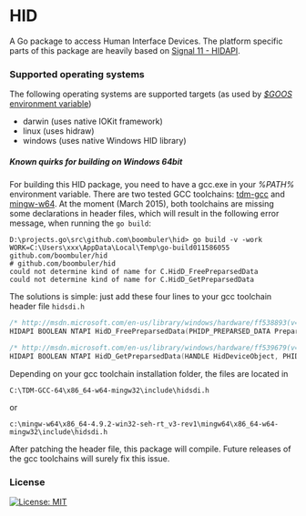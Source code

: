 # HID

A Go package to access Human Interface Devices. The platform specific parts of
this package are heavily based on [Signal 11 - HIDAPI](https://github.com/signal11/hidapi).

### Supported operating systems

The following operating systems are supported targets 
(as used by [*$GOOS* environment variable](https://golang.org/doc/install/source#environment))

* darwin (uses native IOKit framework)
* linux (uses hidraw)
* windows (uses native Windows HID library)

##### Known quirks for building on Windows 64bit

For building this HID package, you need to have a gcc.exe in your *%PATH%* environment variable.
There are two tested GCC toolchains: [tdm-gcc](http://tdm-gcc.tdragon.net/)
and [mingw-w64](http://mingw-w64.yaxm.org/). At the moment (March 2015), both toolchains
are missing some declarations in header files, which will result in the following error message,
when running the ```go build```:

```
D:\projects.go\src\github.com\boombuler\hid> go build -v -work
WORK=C:\Users\xxx\AppData\Local\Temp\go-build011586055
github.com/boombuler/hid
# github.com/boombuler/hid
could not determine kind of name for C.HidD_FreePreparsedData
could not determine kind of name for C.HidD_GetPreparsedData
```

The solutions is simple: just add these four lines to your gcc toolchain header file ```hidsdi.h```
````C
/* http://msdn.microsoft.com/en-us/library/windows/hardware/ff538893(v=vs.85).aspx */
HIDAPI BOOLEAN NTAPI HidD_FreePreparsedData(PHIDP_PREPARSED_DATA PreparsedData);

/* http://msdn.microsoft.com/en-us/library/windows/hardware/ff539679(v=vs.85).aspx */
HIDAPI BOOLEAN NTAPI HidD_GetPreparsedData(HANDLE HidDeviceObject, PHIDP_PREPARSED_DATA *PreparsedData);
````
Depending on your gcc toolchain installation folder, the files are located in

``` C:\TDM-GCC-64\x86_64-w64-mingw32\include\hidsdi.h ```

or

``` c:\mingw-w64\x86_64-4.9.2-win32-seh-rt_v3-rev1\mingw64\x86_64-w64-mingw32\include\hidsdi.h ```

After patching the header file, this package will compile.
Future releases of the gcc toolchains will surely fix this issue.

### License

[![License: MIT](https://img.shields.io/:license-MIT-blue.svg)](http://opensource.org/licenses/MIT)
